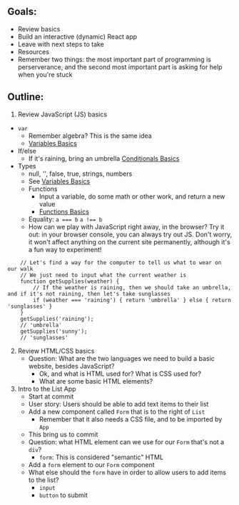 ## Goals:
* Review basics
* Build an interactive (dynamic) React app
* Leave with next steps to take
* Resources
* Remember two things: the most important part of programming is perserverance, and the second most important part is asking for help when you're stuck

## Outline:
1. Review JavaScript (JS) basics
  * `var`
    * Remember algebra? This is the same idea
    * [Variables Basics](https://developer.mozilla.org/en-US/docs/Learn/Getting_started_with_the_web/JavaScript_basics#Variables)
  * If/else
  	* If it's raining, bring an umbrella
  	[Conditionals Basics](https://developer.mozilla.org/en-US/docs/Learn/Getting_started_with_the_web/JavaScript_basics#Conditionals)
  * Types
  	* null, '', false, true, strings, numbers
  	* See [Variables Basics](https://developer.mozilla.org/en-US/docs/Learn/Getting_started_with_the_web/JavaScript_basics#Variables)
	* Functions
		* Input a variable, do some math or other work, and return a new value
		* [Functions Basics](https://developer.mozilla.org/en-US/docs/Learn/Getting_started_with_the_web/JavaScript_basics#Functions)
	* Equality: `a === b` `a !== b`
	* How can we play with JavaScript right away, in the browser? Try it out: in your browser console, you can always try out JS. Don't worry, it won't affect anything on the current site permanently, although it's a fun way to experiment!
```
	// Let's find a way for the computer to tell us what to wear on our walk
	// We just need to input what the current weather is
	function getSupplies(weather) {
		// If the weather is raining, then we should take an umbrella, and if it's not raining, then let's take sunglasses
		if (weather === 'raining') { return 'umbrella' } else { return 'sunglasses' }
	}
	getSupplies('raining');
	// 'umbrella'
	getSupplies('sunny');
	// 'sunglasses'
```
2. Review HTML/CSS basics
	* Question: What are the two languages we need to build a basic website, besides JavaScript?
		* Ok, and what is HTML used for? What is CSS used for?
		* What are some basic HTML elements?
3. Intro to the List App
	* Start at commit 
	* User story: Users should be able to add text items to their list
	* Add a new component called `Form` that is to the right of `List`
		* Remember that it also needs a CSS file, and to be imported by `App`
	* This bring us to commit
	* Question: what HTML element can we use for our `Form` that's not a `div`?
		* `form`: This is considered "semantic" HTML
	* Add a `form` element to our `Form` component
	* What else should the `form` have in order to allow users to add items to the list?
		* `input`
		* `button` to submit
	